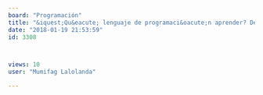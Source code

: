 ```yaml
---
board: "Programación"
title: "&iquest;Qu&eacute; lenguaje de programaci&oacute;n aprender? Depende de tus necesidades/aspiraciones!"
date: "2018-01-19 21:53:59"
id: 3308



views: 10
user: "Mumifag Lalolanda"

---
```

